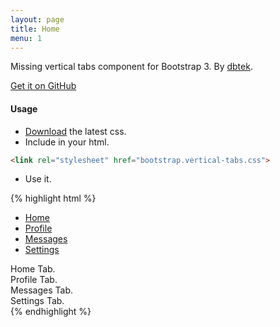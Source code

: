 ```yaml
---
layout: page
title: Home
menu: 1
---
```


Missing vertical tabs component for Bootstrap 3. By [dbtek](http://ismaildemirbilek.com).

<a class="btn btn-default" href="https://github.com/dbtek/bootstrap-vertical-tabs">Get it on GitHub</a>

#### Usage

* [Download](https://github.com/dbtek/bootstrap-vertical-tabs/archive/master.zip) the latest css.
* Include in your html.

```html
<link rel="stylesheet" href="bootstrap.vertical-tabs.css">
```

* Use it.

{% highlight html %}
<div class="col-sm-3"> <!-- required for floating -->
    <!-- Nav tabs -->
    <ul class="nav nav-tabs-vertical">
      <li class="active"><a href="#home" data-toggle="tab">Home</a></li>
      <li><a href="#profile" data-toggle="tab">Profile</a></li>
      <li><a href="#messages" data-toggle="tab">Messages</a></li>
      <li><a href="#settings" data-toggle="tab">Settings</a></li>
    </ul>
</div>
<div class="col-sm-9">
    <!-- Tab panes -->
    <div class="tab-content">
      <div class="tab-pane active" id="home">Home Tab.</div>
      <div class="tab-pane" id="profile">Profile Tab.</div>
      <div class="tab-pane" id="messages">Messages Tab.</div>
      <div class="tab-pane" id="settings">Settings Tab.</div>
    </div>
</div>
</code>
{% endhighlight %}


